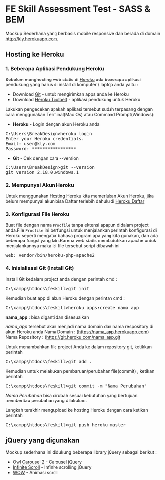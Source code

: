 # FE Skill Assessment Test - SASS &amp; BEM
Mockup Sederhana yang berbasis mobile responsive dan berada di domain http://kly.herokuapp.com.

## Hosting ke Heroku

### 1. Beberapa Aplikasi Pendukung Heroku
Sebelum menghosting web statis di [Heroku](https://www.heroku.com) ada beberapa aplikasi pendukung yang harus di install di komputer / laptop anda yaitu :
- Download [Git](https://git-scm.com/downloads) - untuk mengirimkan apps anda ke Heroku
- Download [Heroku Toolbelt](https://toolbelt.heroku.com/) - aplikasi pendukung untuk Heroku

Lakukan pengecekan apakah aplikasi tersebut sudah terpasang dengan cara menggunakan Terminal(Mac Os) atau Command Prompt(Windows):
- **Heroku** - Login dengan akun Heroku anda

<pre>
C:\Users\BreakDesign>heroku login
Enter your Heroku credentials.
Email: user@kly.com
Password: *****************
</pre>

- **Git** - Cek dengan cara --version

<pre>
C:\Users\BreakDesign>git --version
git version 2.18.0.windows.1
</pre>


### 2. Mempunyai Akun Heroku
Untuk menggunakan Hosting Heroku kita memerlukan Akun Heroku, jika belum mempunyai akun bisa Daftar terlebih dahulu di [Heroku Daftar](https://signup.heroku.com/login)

### 3. Konfigurasi File Heroku
Buat file dengan nama `Procfile` tanpa ektensi apapun didalam project anda.File `Procfile` ini berfungsi untuk menjalankan perintah konfigurasi di Heroku seperti mengatur bahasa program apa yang kita gunakan, dan ada beberapa fungsi yang lain.Karena web statis membutuhkan apache untuk menjalankannya maka isi file tersebut script dibawah ini

<pre>
web: vendor/bin/heroku-php-apache2
</pre>

### 4. Inisialisasi Git (Install Git)
Install Git kedalam project anda dengan perintah cmd :

<pre>
C:\xampp\htdocs\feskill>git init
</pre>

Kemudian buat app di akun Heroku dengan perintah cmd :

<pre>
C:\xampp\htdocs\feskill>heroku apps:create nama_app
</pre>

**nama_app** : bisa diganti dan disesuaikan

*nama_app* tersebut akan menjadi nama domain dan nama respository di akun Heroku anda 
Nama Domain     : (https://nama_app.herokuapp.com)
Nama Repository : (https://git.heroku.com/nama_app.git

Untuk menambahkan file project Anda ke dalam repository git, ketikkan perintah

<pre>
C:\xampp\htdocs\feskill>git add .
</pre>

Kemudian untuk melakukan pembaruan/perubahan file(commit) , ketikan perintah

<pre>
C:\xampp\htdocs\feskill>git commit -m "Nama Perubahan"
</pre>

*Nama Perubahan* bisa dirubah sesuai kebutuhan yang bertujuan memberitau perubahan yang dilakukan.

Langkah terakhir mengupload ke hosting Heroku dengan cara ketikan perintah

<pre>
C:\xampp\htdocs\feskill>git push heroku master
</pre>

## jQuery yang digunakan
Mockup sederhana ini didukung beberapa library jQuery sebagai berikut :

* [Owl Carousel 2](https://owlcarousel2.github.io/OwlCarousel2/) - Carousel jQuery
* [Infinite Scroll](https://infinite-scroll.com/) - Infinite scrolling jQuery
* [WOW](https://wowjs.uk) - Animasi scroll 
